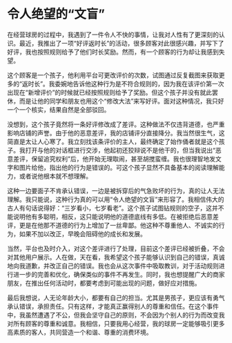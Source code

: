 # 令人绝望的“文盲”

在经营球房的过程中，我遇到了一件令人不快的事情，让我对人性有了更深刻的认识。最近，我推出了一项“好评返时长”的活动，很多顾客对此很感兴趣，并写下了好评，我也按照规则给予了他们时长奖励。然而，有一个顾客的行为却让我感到失望。

这个顾客是一个孩子，他利用平台可更改评价的次数，试图通过反复截图来获取更多的“返时长”。我委婉地告诉他这种行为是不符合规则的，因为我在该评价第一次出现在“新增评价”的时候就已经按照规则给予了奖励。但这个孩子并没有就此罢休，而是让他的同学和朋友也用这个“修改大法”来写好评。面对这种情况，我只好一个一个核实，结果自然是全部驳回。

没想到，这个孩子竟然将一条好评修改成了差评。这种做法不仅违背道德，也严重影响店铺的声誉。由于他的恶意差评，我的店铺评分直接降分。我当然很生气，这简直是太让人心寒了。我立刻找该条评价的主人，最终确定了始作俑者就是这个孩子。我打开与他的对话框进行交涉，他起初还狡辩说不是他干的，但当我说出“恶意差评，保留追究权利”后，他开始无理取闹，甚至胡搅蛮缠。我也很理智地发文字和图片给他，指出他的行为是错误的。可这个孩子显然不具备基本的阅读理解能力，或者说他根本就不想理解。

这种一边要面子不肯承认错误，一边是被拆穿后的气急败坏的行为，真的让人无法理解。我只能说，这种行为真的可以用“令人绝望的文盲”来形容了。我相信伟大的古人有句话说得好：“三岁看小，七岁看老”。这个孩子试图钻规则的空子，这并不能说明他有多聪明，相反，这只能说明他的道德底线有多低。在被拒绝后恶意差评，更是在他那不道德的行为上增加了一丝卑鄙。他这种不尊重他人、不诚实的行为，如果不加以改正，早晚会阻碍他的成长和发展。

当然，平台也及时介入，对这个差评进行了处理，目前这个差评已经被折叠，不会对其他用户展示。人在做，天在看，我希望这个孩子能够认识到自己的错误，真诚地向我道歉，并改正自己的错误。我也会从这次事件中吸取教训，对于活动规则进行进一步的完善和优化，确保类似的事件不再发生。同时，我也想提醒广大的商家朋友，在推出任何活动时，都要考虑到可能出现的问题，做好应对措施。

最后我想说，人无论年龄大小，都要有自己的担当。尤其是男孩子，更应该有勇气承认错误，承担责任。只有这样，才能真正赢得别人的尊重和信任。在这个事件中，我虽然遭遇了不公，但我会坚守自己的原则，不会因为个别人的行为而改变我对所有顾客的尊重和诚意。我相信，只要我用心经营，我的球房一定能够吸引更多高素质的客人，共同营造一个和谐、尊重的消费环境。
